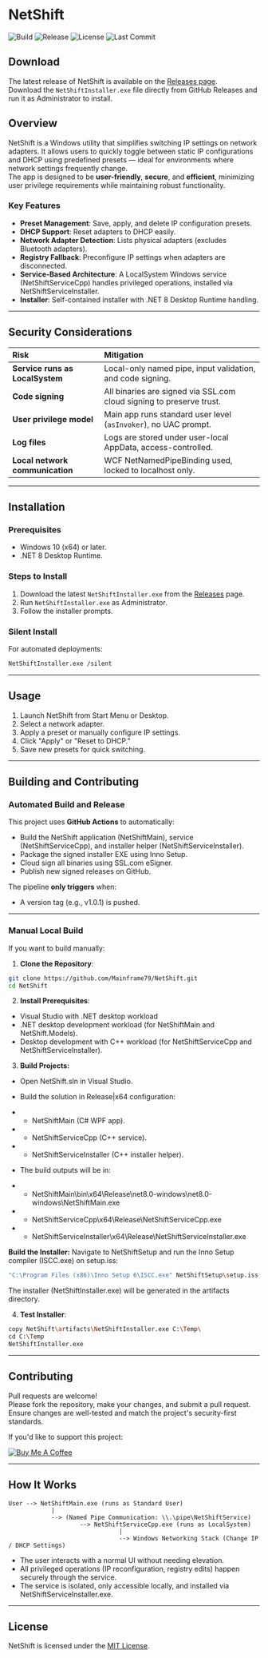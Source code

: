 
# NetShift

![Build](https://img.shields.io/github/actions/workflow/status/ZentrixLabs/NetShift/deploy.yml?event=push)
![Release](https://img.shields.io/github/v/release/ZentrixLabs/NetShift)
![License](https://img.shields.io/github/license/ZentrixLabs/NetShift)
![Last Commit](https://img.shields.io/github/last-commit/ZentrixLabs/NetShift)

## Download
The latest release of NetShift is available on the [Releases page](https://github.com/ZentrixLabs/NetShift/releases).  
Download the `NetShiftInstaller.exe` file directly from GitHub Releases and run it as Administrator to install.

## Overview

NetShift is a Windows utility that simplifies switching IP settings on network adapters. It allows users to quickly toggle between static IP configurations and DHCP using predefined presets — ideal for environments where network settings frequently change.  
The app is designed to be **user-friendly**, **secure**, and **efficient**, minimizing user privilege requirements while maintaining robust functionality.

### Key Features
- **Preset Management**: Save, apply, and delete IP configuration presets.
- **DHCP Support**: Reset adapters to DHCP easily.
- **Network Adapter Detection**: Lists physical adapters (excludes Bluetooth adapters).
- **Registry Fallback**: Preconfigure IP settings when adapters are disconnected.
- **Service-Based Architecture**: A LocalSystem Windows service (NetShiftServiceCpp) handles privileged operations, installed via NetShiftServiceInstaller.
- **Installer**: Self-contained installer with .NET 8 Desktop Runtime handling.

---

## Security Considerations

| Risk | Mitigation |
|:-----|:-----------|
| **Service runs as LocalSystem** | Local-only named pipe, input validation, and code signing. |
| **Code signing** | All binaries are signed via SSL.com cloud signing to preserve trust. |
| **User privilege model** | Main app runs standard user level (`asInvoker`), no UAC prompt. |
| **Log files** | Logs are stored under user-local AppData, access-controlled. |
| **Local network communication** | WCF NetNamedPipeBinding used, locked to localhost only. |

---

## Installation

### Prerequisites
- Windows 10 (x64) or later.
- .NET 8 Desktop Runtime.

### Steps to Install
1. Download the latest `NetShiftInstaller.exe` from the [Releases](https://github.com/ZentrixLabs/NetShift/releases) page.
2. Run `NetShiftInstaller.exe` as Administrator.
3. Follow the installer prompts.

### Silent Install
For automated deployments:

```bash
NetShiftInstaller.exe /silent
```

---

## Usage
1. Launch NetShift from Start Menu or Desktop.
2. Select a network adapter.
3. Apply a preset or manually configure IP settings.
4. Click "Apply" or "Reset to DHCP."
5. Save new presets for quick switching.

---

## Building and Contributing

### Automated Build and Release

This project uses **GitHub Actions** to automatically:
- Build the NetShift application (NetShiftMain), service (NetShiftServiceCpp), and installer helper (NetShiftServiceInstaller).
- Package the signed installer EXE using Inno Setup.
- Cloud sign all binaries using SSL.com eSigner.
- Publish new signed releases on GitHub.

The pipeline **only triggers** when:
- A version tag (e.g., v1.0.1) is pushed.

---

### Manual Local Build

If you want to build manually:

1. **Clone the Repository**:

```bash
git clone https://github.com/Mainframe79/NetShift.git
cd NetShift
```

2. **Install Prerequisites**:
- Visual Studio with .NET desktop workload
- .NET desktop development workload (for NetShiftMain and NetShift.Models).
- Desktop development with C++ workload (for NetShiftServiceCpp and NetShiftServiceInstaller).

3. **Build Projects:**
- Open NetShift.sln in Visual Studio.
- Build the solution in Release|x64 configuration:
- - NetShiftMain (C# WPF app).
- - NetShiftServiceCpp (C++ service).
- - NetShiftServiceInstaller (C++ installer helper).

- The build outputs will be in:
- - NetShiftMain\bin\x64\Release\net8.0-windows\net8.0-windows\NetShiftMain.exe
- - NetShiftServiceCpp\x64\Release\NetShiftServiceCpp.exe
- - NetShiftServiceInstaller\x64\Release\NetShiftServiceInstaller.exe

**Build the Installer:**
Navigate to NetShiftSetup and run the Inno Setup compiler (ISCC.exe) on setup.iss:
```bash
"C:\Program Files (x86)\Inno Setup 6\ISCC.exe" NetShiftSetup\setup.iss /DMyAppVersion="1.0.0"
```
The installer (NetShiftInstaller.exe) will be generated in the artifacts directory.

4. **Test Installer**:

```bash
copy NetShift\artifacts\NetShiftInstaller.exe C:\Temp\
cd C:\Temp
NetShiftInstaller.exe
```

---

## Contributing
Pull requests are welcome!  
Please fork the repository, make your changes, and submit a pull request.  
Ensure changes are well-tested and match the project's security-first standards.

If you'd like to support this project:

[![Buy Me A Coffee](https://cdn.buymeacoffee.com/buttons/default-orange.png)](https://www.buymeacoffee.com/Mainframe79)

---

## How It Works

```text
User --> NetShiftMain.exe (runs as Standard User)
            |
            --> (Named Pipe Communication: \\.\pipe\NetShiftService)
                    --> NetShiftServiceCpp.exe (runs as LocalSystem)
                               |
                               --> Windows Networking Stack (Change IP / DHCP Settings)
```

- The user interacts with a normal UI without needing elevation.
- All privileged operations (IP reconfiguration, registry edits) happen securely through the service.
- The service is isolated, only accessible locally, and installed via NetShiftServiceInstaller.exe.

---

## License
NetShift is licensed under the [MIT License](LICENSE).
